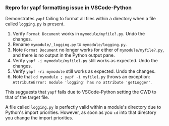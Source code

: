 ### Repro for yapf formatting issue in VSCode-Python

Demonstrates `yapf` failing to format all files within a directory when a file called `logging.py` is present.

1. Verify `Format Document` works in `mymodule/myfile?.py`. Undo the changes.
1. Rename `mymodule/_logging.py` to `mymodule/logging.py`.
1. Note `Format Document` no longer works for either of `mymodule/myfile?.py`, and there is no output in the Python output pane.
1. Verify `yapf -i mymodule/myfile1.py` still works as expected. Undo the changes.
1. Verify `yapf -ri mymodule` still works as expected. Undo the changes.
1. Note that `cd mymodule ; yapf -i myfile1.py` throws an exception: `AttributeError: module 'logging' has no attribute 'getLogger'`.

This sugguests that `yapf` fails due to VSCode-Python setting the CWD to that of the target file.

A file called `logging.py` is perfectly valid within a module's directory due to Python's import priorities. However, as soon as you `cd` into that directory you change the import priorities.
